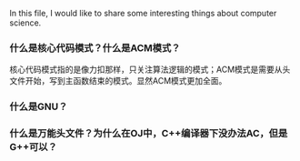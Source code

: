 
In this file, I would like to share some interesting things about computer science.

### 什么是核心代码模式？什么是ACM模式？

核心代码模式指的是像力扣那样，只关注算法逻辑的模式；ACM模式是需要从头文件开始，写到主函数结束的模式。显然ACM模式更加全面。

### 什么是GNU？

### 什么是万能头文件？为什么在OJ中，C++编译器下没办法AC，但是G++可以？


